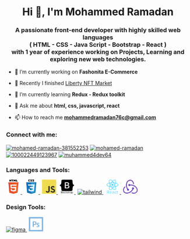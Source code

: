 <h1 align="center">Hi 👋, I'm Mohammed Ramadan</h1>
<h3 align="center">A passionate front-end developer with highly skilled web languages <br /> ( HTML - CSS - Java Script - Bootstrap - React ) <br /> with 1 year of experience working on Projects, Learning and exploring new web technologies.</h3>

- 🔭 I’m currently working on **Fashonita E-Commerce**

- 👯 Recently I finished [Liberty NFT Market](https://libertynftmarket.vercel.app/)

- 🌱 I’m currently learning **Redux - Redux toolkit**

- 💬 Ask me about **html, css, javascript, react**

- 📫 How to reach me **mohammedramadan76c@gmail.com**

<h3 align="left">Connect with me:</h3>
<p align="left">
<a href="https://linkedin.com/in/mohamed-ramadan-381552253" target="blank"><img align="center" src="https://raw.githubusercontent.com/rahuldkjain/github-profile-readme-generator/master/src/images/icons/Social/linked-in-alt.svg" alt="mohamed-ramadan-381552253" height="30" width="40" /></a>
<a href="https://stackoverflow.com/users/mohamed-ramadan" target="blank"><img align="center" src="https://raw.githubusercontent.com/rahuldkjain/github-profile-readme-generator/master/src/images/icons/Social/stack-overflow.svg" alt="mohamed-ramadan" height="30" width="40" /></a>
<a href="https://fb.com/100022449123967" target="blank"><img align="center" src="https://raw.githubusercontent.com/rahuldkjain/github-profile-readme-generator/master/src/images/icons/Social/facebook.svg" alt="100022449123967" height="30" width="40" /></a>
<a href="https://instagram.com/muhammed4dev64" target="blank"><img align="center" src="https://raw.githubusercontent.com/rahuldkjain/github-profile-readme-generator/master/src/images/icons/Social/instagram.svg" alt="muhammed4dev64" height="30" width="40" /></a>
</p>

<h3 align="left">Languages and Tools:</h3>
<p align="left"> 
<!-- HTML -->
<a href="https://www.w3.org/html/" target="_blank" rel="noreferrer" style="margin-right: 5px;"> <img src="https://raw.githubusercontent.com/devicons/devicon/master/icons/html5/html5-original-wordmark.svg" alt="html5" width="40" height="40"/> </a> 
<!-- Css -->
<a href="https://www.w3schools.com/css/" target="_blank" rel="noreferrer" style="margin-right: 5px;"> <img src="https://raw.githubusercontent.com/devicons/devicon/master/icons/css3/css3-original-wordmark.svg" alt="css3" width="40" height="40"/> </a> 
<!-- Java Script -->
<a href="https://developer.mozilla.org/en-US/docs/Web/JavaScript" target="_blank" rel="noreferrer" style="margin-right: 5px;"> <img src="https://raw.githubusercontent.com/devicons/devicon/master/icons/javascript/javascript-original.svg" alt="javascript" width="40" height="40"/> </a>
<!-- Bootstrap --> 
<a href="https://getbootstrap.com" target="_blank" rel="noreferrer" style="margin-right: 5px;"> <img src="https://raw.githubusercontent.com/devicons/devicon/master/icons/bootstrap/bootstrap-plain-wordmark.svg" alt="bootstrap" width="40" height="40"/> </a> 
<!-- Tailwind -->
<a href="https://tailwindcss.com/" target="_blank" rel="noreferrer" style="margin-right: 5px;"> <img src="https://www.vectorlogo.zone/logos/tailwindcss/tailwindcss-icon.svg" alt="tailwind" width="40" height="40"/> </a> 
<!-- React -->
<a href="https://reactjs.org/" target="_blank" rel="noreferrer" style="margin-right: 5px;"> <img src="https://raw.githubusercontent.com/devicons/devicon/master/icons/react/react-original-wordmark.svg" alt="react" width="40" height="40"/> </a> 
<!-- Redux -->
<a href="https://redux.js.org" target="_blank" rel="noreferrer" style="margin-right: 5px;"> <img src="https://raw.githubusercontent.com/devicons/devicon/master/icons/redux/redux-original.svg" alt="redux" width="40" height="40"/> </a> 
</p>
<h3 align="left">Design Tools:</h3>
<p align="left"> 
<!-- Figma -->
<a href="https://www.figma.com/" target="_blank" rel="noreferrer" style="margin-right: 5px;"> <img src="https://www.vectorlogo.zone/logos/figma/figma-icon.svg" alt="figma" width="40" height="40"/> </a> 
<!-- Photoshop -->
<a href="https://www.photoshop.com/en" target="_blank" rel="noreferrer" style="margin-right: 5px;"> <img src="https://raw.githubusercontent.com/devicons/devicon/master/icons/photoshop/photoshop-line.svg" alt="photoshop" width="40" height="40"/> </a> 
</p>
